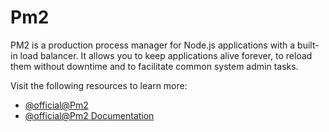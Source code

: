 # Pm2

PM2 is a production process manager for Node.js applications with a built-in load balancer. It allows you to keep applications alive forever, to reload them without downtime and to facilitate common system admin tasks.

Visit the following resources to learn more:

- [@official@Pm2](https://pm2.keymetrics.io/)
- [@official@Pm2 Documentation](https://pm2.keymetrics.io/docs/usage/quick-start/)
